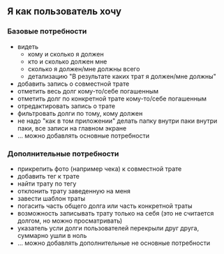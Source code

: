 ## Я как пользователь хочу

### Базовые потребности
 - видеть
    - кому и сколько я должен
    - кто и сколько должен мне
    - сколько я должен/мне должны всего
    - детализацию "В результате каких трат я должен/мне должны"
- добавить запись о совместной трате
- отметить весь долг кому-то/себе погашенным
- отметить долг по конкретной трате кому-то/себе погашенным
- отредактировать запись о трате
- фильтровать долги по тому, кому должен
- не надо "как в том приложении" делать папку внутри паки внутри паки, все записи на главном экране
- ... можно добавлять основные потребности

### Дополнительные потребности
- прикрепить фото (например чека) к совместной трате
- добавить тег к трате
- найти трату по тегу
- отклонить трату заведенную на меня
- завести шаблон траты
- погасить часть общего долга или часть конкретной траты
- возможность записывать трату только на себя 
  (это не считается долгом, но можно просматривать)
- указатель усли долги пользователей перекрыли друг друга, суммарно ушли в ноль
- ... можно добавлять дополнительные не основные потребности

